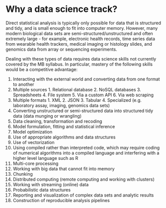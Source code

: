 # Why a data science track?

Direct statistical analysis is typically only possible for data that is structured and tidy, and is small enough to fit into computer memory. However, many modern biological data sets are semi-structured/unstructured and often extremely large - for example, electronic health records, time series data from wearable health trackers, medical imaging or histology slides, and genomics data from array or sequencing experiments.

Dealing with these types of data requires data science skills not currently covered by the MB syllabus. In particular, mastery of the following skills would be a competitive advantage:

1. Interacting with the external world and converting data from one format to another
  1. Multiple sources
    1. Relational database
    2. NoSQL databases
    3. Spreadsheets
    4. File system
    5. Via a custom API
    6. Via web scraping
  2. Multiple formats
    1. XML
    2. JSON
    3. Tabular
    4. Specialized (e.g. laboratory assay, imaging, genomics data sets)
2. Converting unstructured or semi-structured data into structured tidy data (data munging or wrangling)
3. Data cleaning, transformation and recoding
4. Model formulation, fitting and statistical inference
5. Model optimization
  1. Use of appropriate algorithms and data structures
  2. Use of vectorization
  3. Using compiled rather than interpreted code, which may require coding of numerical algorithms into a compiled language and interfering with a higher level language such as R
  4. Multi-core processing
6. Working with big data that cannot fit into memory
  1. Chunking
  2. Distributed computing (remote computing and working with clusters)
  3. Working with streaming (online) data
  4. Probabilistic data structures
7. Reporting and visualization of complex data sets and analytic results
8. Construction of reproducible analysis pipelines
